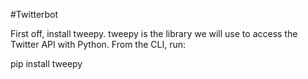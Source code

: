 #Twitterbot

First off, install tweepy. tweepy is the library we will use to access the Twitter API with Python. From the CLI, run:  

pip install tweepy
